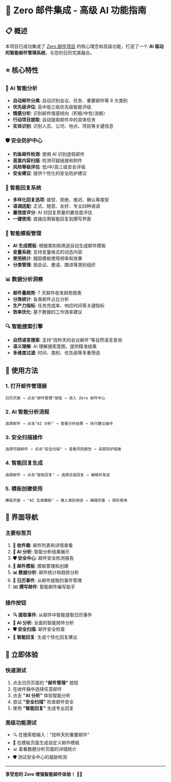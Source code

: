# 🚀 Zero 邮件集成 - 高级 AI 功能指南

## 📋 概述

本项目已成功集成了 [Zero 邮件项目](https://github.com/Mail-0/Zero) 的核心理念和高级功能，打造了一个 **AI 驱动的智能邮件管理系统**，与您的日历完美融合。

## ⭐ 核心特性

### 🤖 AI 智能分析
- **自动邮件分类**: 自动识别会议、任务、重要邮件等 8 大类别
- **优先级评估**: 高中低三级优先级智能评级
- **情感分析**: 识别邮件情感倾向（积极/中性/消极）
- **行动项目提取**: 自动提取邮件中的具体任务
- **实体识别**: 识别人员、公司、地点、项目等关键信息

### 🛡️ 安全防护中心
- **钓鱼邮件检测**: 使用 AI 识别虚假邮件
- **恶意内容扫描**: 检测可疑链接和附件
- **风险等级评估**: 低/中/高三级安全评级
- **安全建议**: 提供个性化的安全防护建议

### 💬 智能回复系统
- **多样化回复选项**: 接受、拒绝、推迟、确认等类型
- **语调适配**: 正式、随意、友好、专业四种语调
- **置信度评分**: AI 对回复质量的置信度评估
- **一键使用**: 直接应用智能回复到撰写界面

### 📝 智能模板管理
- **AI 生成模板**: 根据类别和用途自动生成邮件模板
- **变量系统**: 支持变量格式的动态内容
- **使用统计**: 跟踪模板使用频率和效果
- **分类管理**: 按会议、邀请、跟进等类别组织

### 📊 数据分析洞察
- **邮件量趋势**: 7 天邮件收发趋势图表
- **分类统计**: 各类邮件占比分析
- **生产力指标**: 任务完成率、响应时间等关键指标
- **效率优化**: 基于数据的工作效率建议

### 🔍 智能搜索引擎
- **自然语言搜索**: 支持"找昨天的会议邮件"等自然语言查询
- **语义理解**: AI 理解搜索意图，提供精准结果
- **多维度过滤**: 时间、类别、优先级等多重筛选

## 🎯 使用方法

### 1. 打开邮件管理器
```
日历页面 → 点击"邮件管理"按钮 → 进入 Zero 邮件中心
```

### 2. AI 智能分析流程
```
选择邮件 → 点击"AI 分析" → 查看分析结果 → 执行建议操作
```

### 3. 安全扫描操作
```
选择可疑邮件 → 点击"安全扫描" → 查看风险报告 → 采取防护措施
```

### 4. 智能回复生成
```
选择邮件 → 点击"智能回复" → 选择合适回复 → 编辑并发送
```

### 5. 模板创建使用
```
模板页面 → "AI 生成模板" → 输入类别用途 → 编辑完善 → 保存使用
```

## 🎨 界面导航

### 主要标签页
1. **📧 收件箱**: 邮件列表和详情查看
2. **🤖 AI 分析**: 智能分析结果展示
3. **🛡️ 安全中心**: 邮件安全检测报告
4. **📝 邮件模板**: 模板管理和创建
5. **📊 数据分析**: 邮件统计和趋势分析
6. **📅 日历事件**: 从邮件提取的事件管理
7. **✉️ 撰写邮件**: 智能邮件编写助手

### 操作按钮
- **🔍 提取事件**: 从邮件中智能提取日历事件
- **🤖 AI 分析**: 全面的智能邮件分析
- **🛡️ 安全扫描**: 邮件安全检查
- **💬 智能回复**: 生成个性化回复建议

## 🎉 立即体验

### 快速测试
1. 点击日历页面的 **"邮件管理"** 按钮
2. 在收件箱中选择任意邮件
3. 点击 **"AI 分析"** 体验智能分析
4. 尝试 **"安全扫描"** 检查邮件安全
5. 使用 **"智能回复"** 生成专业回复

### 高级功能测试
- 🔍 在搜索框输入："找昨天的重要邮件"
- 📝 在模板页面生成自定义邮件模板
- 📊 查看数据分析页面的详细统计
- 🛡️ 测试安全中心的威胁检测

---

**享受您的 Zero 增强智能邮件体验！** 🚀✨ 